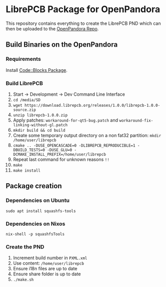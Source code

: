 # LibrePCB Package for OpenPandora

This repository contains everything to create the LibrePCB PND which can then be uploaded to the
[OpenPandora Repo](https://repo.openpandora.org/?page=detail&app=librepcb).

## Build Binaries on the OpenPandora

### Requirements

Install [Code::Blocks Package](http://repo.openpandora.org/?page=detail&app=codeblocks6022).

### Build LibrePCB

1. Start -> Development -> Dev Command Line Interface
2. `cd /media/SD`
3. `wget https://download.librepcb.org/releases/1.0.0/librepcb-1.0.0-source.zip`
4. `unzip librepcb-1.0.0.zip`
5. Apply patches: `workaround-for-qt5-bug.patch` and `workaround-fix-linking-without-gl.patch`
6. `mkdir build && cd build`
7. Create some temporary output directory on a non fat32 partition: `mkdir /home/user/librepcb`
8. `cmake .. -DUSE_OPENCASCADE=0 -DLIBREPCB_REPRODUCIBLE=1 -DBUILD_TESTS=0 -DUSE_GLU=0 -DCMAKE_INSTALL_PREFIX=/home/user/librepcb`
9. Repeat last command for unknown reasons `!!`
10. `make`
11. `make install`


## Package creation

### Dependencies on Ubuntu

```
sudo apt install squashfs-tools
```

### Dependencies on Nixos

```
nix-shell -p squashfsTools
```

### Create the PND

1. Increment build number in `PXML.xml`
2. Use content: `/home/user/librepcb`
3. Ensure i18n files are up to date
4. Ensure share folder is up to date
5. `./make.sh`

